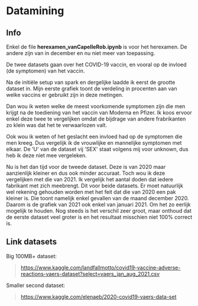 # Datamining
## Info
Enkel de file __herexamen_vanCapelleRob.ipynb__ is voor het herexamen. De andere zijn van in december en nu niet meer van toepassing.

De twee datasets gaan over het COVID-19 vaccin, en vooral op de invloed (de symptomen) van het vaccin.

Na de initiële setup van spark en dergelijke laadde ik eerst de grootte dataset in. 
Mijn eerste grafiek toont de verdeling in procenten aan van welke vaccins er gebruikt zijn in deze metingen. 

Dan wou ik weten welke de meest voorkomende symptomen zijn die men krijgt na de toediening van het vaccin van Moderna en Pfizer.
Ik koos ervoor enkel deze twee te vergelijken omdat de bijdrage van andere frabrikanten zo klein was dat het te verwaarlozen valt.

Ook wou ik weten of het geslacht een invloed had op de symptomen die men kreeg. Dus vergelijk ik de vrouwlijke en mannelijke symptomen met elkaar.
De 'U' van de dataset vij 'SEX' staat volgens mij voor unknown, dus heb ik deze niet mee vergeleken.

Nu is het dan tijd voor de tweede dataset. Deze is van 2020 maar aanzienlijk kleiner en dus ook minder accuraat. Toch wou ik deze vergelijken met die van 2021.
Ik vergelijk het aantal doden dat iedere fabrikant met zich meebrengt. Dit voor beide datasets. Er moet natuurlijk wel rekening gehouden worden met het feit dat
die van 2020 een pak kleiner is. Die toont namelijk enkel gevallen van de maand december 2020. Daarom is de grafiek van 2021 ook enkel van januari 2021. 
Om het zo eerlijk mogelijk te houden. Nog steeds is het verschil zeer groot, maar onthoud dat de eerste dataset veel groter is en het resultaat misschien niet 100% correct is. 

## Link datasets
Big 100MB+ dataset: 
> https://www.kaggle.com/landfallmotto/covid19-vaccine-adverse-reactions-vaers-dataset?select=vaers_jan_aug_2021.csv

Smaller second dataset: 
> https://www.kaggle.com/elenaeb/2020-covid19-vaers-data-set
